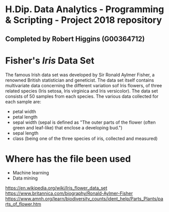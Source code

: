 # H.Dip. Data Analytics - Programming &amp; Scripting - Project 2018 repository
## Completed by Robert Higgins (G00364712)

# Fisher's *Iris* Data Set
The famous Irish data set was developed by Sir Ronald Aylmer Fisher, a renowned British statistician and geneticist.
The data set itself contains multivariate data concerning the different variation sof Iris flowers, of three related species (Iris setosa, Iris virginica and Iris versicolor). The data set consists of 50 samples from each species.
The various data collected for each sample are:
- petal width
- petal length
- sepal width (sepal is defined as "The outer parts of the flower (often green and leaf-like) that enclose a developing bud.")
- sepal length
- class (being one of the three species of iris, collected and measured)

# Where has the file been used
- Machine learning
- Data mining




https://en.wikipedia.org/wiki/Iris_flower_data_set
https://www.britannica.com/biography/Ronald-Aylmer-Fisher
https://www.amnh.org/learn/biodiversity_counts/ident_help/Parts_Plants/parts_of_flower.htm
